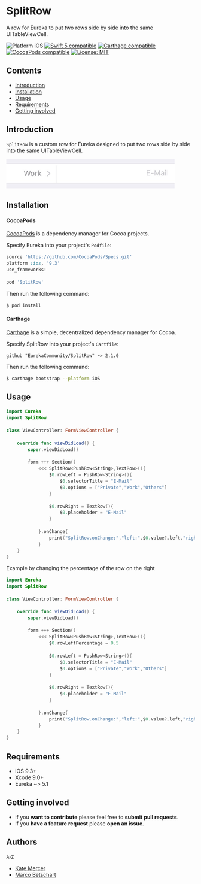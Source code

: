 # SplitRow
A row for Eureka to put two rows side by side into the same UITableViewCell.

<p align="left">
<img src="https://img.shields.io/badge/platform-iOS-blue.svg?style=flat" alt="Platform iOS" />
<a href="https://developer.apple.com/swift"><img src="https://img.shields.io/badge/swift5-compatible-4BC51D.svg?style=flat" alt="Swift 5 compatible" /></a>
<a href="https://github.com/Carthage/Carthage"><img src="https://img.shields.io/badge/Carthage-compatible-4BC51D.svg?style=flat" alt="Carthage compatible" /></a>
<a href="https://cocoapods.org/pods/SplitRow"><img src="https://img.shields.io/cocoapods/v/SplitRow.svg" alt="CocoaPods compatible" /></a>
<a href="https://raw.githubusercontent.com/EurekaCommunity/SplitRow/master/LICENSE"><img src="http://img.shields.io/badge/license-MIT-blue.svg?style=flat" alt="License: MIT" /></a>
</p>

## Contents
 * [Introduction](#introduction)
 * [Installation](#Installation)
 * [Usage](#usage)
 * [Requirements](#requirements)
 * [Getting involved](#getting-involved)

## Introduction

`SplitRow` is a custom row for Eureka designed to put two rows side by side into the same UITableViewCell.

<img src="Media/SplitRow.jpg" width="450"/>

## Installation

#### CocoaPods

[CocoaPods](https://cocoapods.org/) is a dependency manager for Cocoa projects.

Specify Eureka into your project's `Podfile`:

```ruby
source 'https://github.com/CocoaPods/Specs.git'
platform :ios, '9.3'
use_frameworks!

pod 'SplitRow'
```

Then run the following command:

```bash
$ pod install
```

#### Carthage

[Carthage](https://github.com/Carthage/Carthage) is a simple, decentralized dependency manager for Cocoa.

Specify SplitRow into your project's `Cartfile`:

```
github "EurekaCommunity/SplitRow" ~> 2.1.0
```

Then run the following command:

```bash
$ carthage bootstrap --platform iOS
```

## Usage

```swift
import Eureka
import SplitRow

class ViewController: FormViewController {

    override func viewDidLoad() {
        super.viewDidLoad()

        form +++ Section()
            <<< SplitRow<PushRow<String>,TextRow>(){
                $0.rowLeft = PushRow<String>(){
                    $0.selectorTitle = "E-Mail"
                    $0.options = ["Private","Work","Others"]
                }

                $0.rowRight = TextRow(){
                    $0.placeholder = "E-Mail"
                }

            }.onChange{
                print("SplitRow.onChange:","left:",$0.value?.left,"right:",$0.value?.right)
            }
    }
}
```

Example by changing the percentage of the row on the right

```swift
import Eureka
import SplitRow

class ViewController: FormViewController {

    override func viewDidLoad() {
        super.viewDidLoad()

        form +++ Section()
            <<< SplitRow<PushRow<String>,TextRow>(){
                $0.rowLeftPercentage = 0.5

                $0.rowLeft = PushRow<String>(){
                    $0.selectorTitle = "E-Mail"
                    $0.options = ["Private","Work","Others"]
                }
				
                $0.rowRight = TextRow(){
                    $0.placeholder = "E-Mail"
                }

            }.onChange{
                print("SplitRow.onChange:","left:",$0.value?.left,"right:",$0.value?.right)
            }
    }
}
```

## Requirements

* iOS 9.3+
* Xcode 9.0+
* Eureka ~> 5.1

## Getting involved

* If you **want to contribute** please feel free to **submit pull requests**.
* If you **have a feature request** please **open an issue**.

## Authors

<small>A-Z</small>

* [Kate Mercer](https://github.com/kamerc)
* [Marco Betschart](https://github.com/marbetschar)